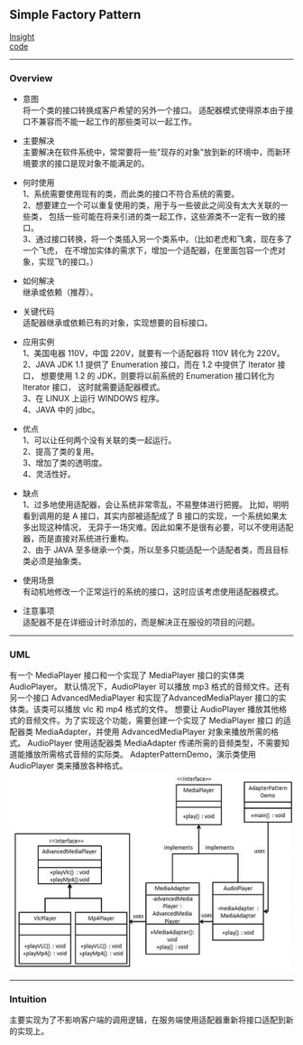 ## Simple Factory Pattern
[Insight](https://www.runoob.com/design-pattern/adapter-pattern.html)  
[code](https://github.com/wan-h/BrainpowerCode/blob/master/DesignPatterns/AdapterPattern.py)

---
### Overview  
* 意图  
将一个类的接口转换成客户希望的另外一个接口。
适配器模式使得原本由于接口不兼容而不能一起工作的那些类可以一起工作。

* 主要解决  
主要解决在软件系统中，常常要将一些"现存的对象"放到新的环境中，而新环境要求的接口是现对象不能满足的。

* 何时使用  
1、系统需要使用现有的类，而此类的接口不符合系统的需要。  
2、想要建立一个可以重复使用的类，用于与一些彼此之间没有太大关联的一些类，
包括一些可能在将来引进的类一起工作，这些源类不一定有一致的接口。  
3、通过接口转换，将一个类插入另一个类系中。（比如老虎和飞禽，现在多了一个飞虎，
在不增加实体的需求下，增加一个适配器，在里面包容一个虎对象，实现飞的接口。）  

* 如何解决  
继承或依赖（推荐）。

* 关键代码  
适配器继承或依赖已有的对象，实现想要的目标接口。

* 应用实例  
1、美国电器 110V，中国 220V，就要有一个适配器将 110V 转化为 220V。  
2、JAVA JDK 1.1 提供了 Enumeration 接口，而在 1.2 中提供了 Iterator 接口，
想要使用 1.2 的 JDK，则要将以前系统的 Enumeration 接口转化为 Iterator 接口，
这时就需要适配器模式。  
3、在 LINUX 上运行 WINDOWS 程序。  
4、JAVA 中的 jdbc。

* 优点  
1、可以让任何两个没有关联的类一起运行。  
2、提高了类的复用。  
3、增加了类的透明度。  
4、灵活性好。

* 缺点  
1、过多地使用适配器，会让系统非常零乱，不易整体进行把握。
比如，明明看到调用的是 A 接口，其实内部被适配成了 B 接口的实现，一个系统如果太多出现这种情况，
无异于一场灾难。因此如果不是很有必要，可以不使用适配器，而是直接对系统进行重构。  
2、由于 JAVA 至多继承一个类，所以至多只能适配一个适配者类，而且目标类必须是抽象类。

* 使用场景  
有动机地修改一个正常运行的系统的接口，这时应该考虑使用适配器模式。

* 注意事项  
适配器不是在详细设计时添加的，而是解决正在服役的项目的问题。

---
### UML  
有一个 MediaPlayer 接口和一个实现了 MediaPlayer 接口的实体类 AudioPlayer。
默认情况下，AudioPlayer 可以播放 mp3 格式的音频文件。还有另一个接口 AdvancedMediaPlayer 
和实现了AdvancedMediaPlayer 接口的实体类。该类可以播放 vlc 和 mp4 格式的文件。
想要让 AudioPlayer 播放其他格式的音频文件。为了实现这个功能，需要创建一个实现了 MediaPlayer 接口
的适配器类 MediaAdapter，并使用 AdvancedMediaPlayer 对象来播放所需的格式。
AudioPlayer 使用适配器类 MediaAdapter 传递所需的音频类型，不需要知道能播放所需格式音频的实际类。
AdapterPatternDemo，演示类使用 AudioPlayer 类来播放各种格式。  
![](src/UML_0.PNG)  

---
### Intuition  
主要实现为了不影响客户端的调用逻辑，在服务端使用适配器重新将接口适配到新的实现上。